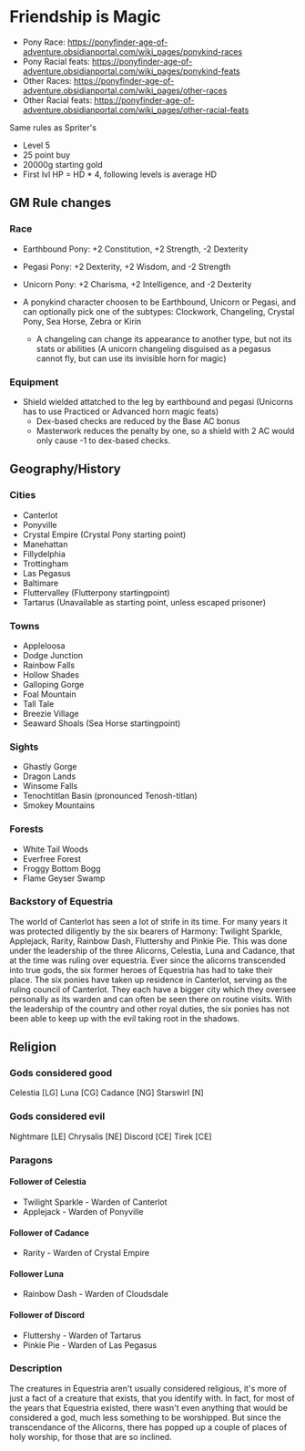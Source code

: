 # Friendship is Magic

* Pony Race:  https://ponyfinder-age-of-adventure.obsidianportal.com/wiki_pages/ponykind-races
* Pony Racial feats: https://ponyfinder-age-of-adventure.obsidianportal.com/wiki_pages/ponykind-feats
* Other Races: https://ponyfinder-age-of-adventure.obsidianportal.com/wiki_pages/other-races
* Other Racial feats: https://ponyfinder-age-of-adventure.obsidianportal.com/wiki_pages/other-racial-feats

Same rules as Spriter's
* Level 5
* 25 point buy
* 20000g starting gold
* First lvl HP = HD * 4, following levels is average HD

## GM Rule changes
### Race
* Earthbound Pony: +2 Constitution, +2 Strength, -2 Dexterity
* Pegasi Pony: +2 Dexterity, +2 Wisdom, and -2 Strength
* Unicorn Pony: +2 Charisma, +2 Intelligence, and -2 Dexterity

* A ponykind character choosen to be Earthbound, Unicorn or Pegasi, and can optionally pick one of the subtypes: Clockwork, Changeling, Crystal Pony, Sea Horse, Zebra or Kirin
  * A changeling can change its appearance to another type, but not its stats or abilities (A unicorn changeling disguised as a pegasus cannot fly, but can use its invisible horn for magic)

### Equipment
* Shield wielded attatched to the leg by earthbound and pegasi (Unicorns has to use Practiced or Advanced horn magic feats)
  * Dex-based checks are reduced by the Base AC bonus
  * Masterwork reduces the penalty by one, so a shield with 2 AC would only cause -1 to dex-based checks.

## Geography/History
### Cities
* Canterlot
* Ponyville
* Crystal Empire (Crystal Pony starting point)
* Manehattan
* Fillydelphia
* Trottingham
* Las Pegasus
* Baltimare
* Fluttervalley (Flutterpony startingpoint)
* Tartarus (Unavailable as starting point, unless escaped prisoner)
### Towns
* Appleloosa
* Dodge Junction
* Rainbow Falls
* Hollow Shades
* Galloping Gorge
* Foal Mountain
* Tall Tale
* Breezie Village
* Seaward Shoals (Sea Horse startingpoint)
### Sights
* Ghastly Gorge
* Dragon Lands
* Winsome Falls
* Tenochtitlan Basin (pronounced Tenosh-titlan)
* Smokey Mountains
### Forests
* White Tail Woods
* Everfree Forest
* Froggy Bottom Bogg
* Flame Geyser Swamp

### Backstory of Equestria
The world of Canterlot has seen a lot of strife in its time. For many years it was protected diligently by the six bearers of Harmony: Twilight Sparkle, Applejack, Rarity, Rainbow Dash, Fluttershy and Pinkie Pie. This was done under the leadership of the three Alicorns, Celestia, Luna and Cadance, that at the time was ruling over equestria. Ever since the alicorns transcended into true gods, the six former heroes of Equestria has had to take their place. The six ponies have taken up residence in Canterlot, serving as the ruling council of Canterlot. They each have a bigger city which they oversee personally as its warden and can often be seen there on routine visits. With the leadership of the country and other royal duties, the six ponies has not been able to keep up with the evil taking root in the shadows. 

## Religion
### Gods considered good
Celestia [LG]
Luna [CG]
Cadance [NG]
Starswirl [N]
### Gods considered evil
Nightmare [LE]
Chrysalis [NE]
Discord [CE]
Tirek [CE]

### Paragons
#### Follower of Celestia
* Twilight Sparkle - Warden of Canterlot
* Applejack - Warden of Ponyville

#### Follower of Cadance
* Rarity - Warden of Crystal Empire

#### Follower Luna
* Rainbow Dash - Warden of Cloudsdale

#### Follower of Discord
* Fluttershy - Warden of Tartarus
* Pinkie Pie - Warden of Las Pegasus

### Description
The creatures in Equestria aren't usually considered religious, it's more of just a fact of a creature that exists, that you identify with. In fact, for most of the years that Equestria existed, there wasn't even anything that would be considered a god, much less something to be worshipped. But since the transcendance of the Alicorns, there has popped up a couple of places of holy worship, for those that are so inclined.